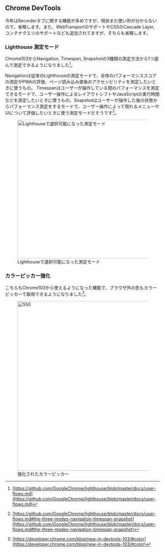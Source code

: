 ## Chrome DevTools
今年はRecorderタブに関する機能が多めですが、現状まだ使い所が分からないので、省略します。また、WebTransportのサポートやCSSのCascade Layer, コンテナクエリのサポートなども追加されてますが、そちらも省略します。

### Lighthouse 測定モード
Chrome103からNavigation, Timespan, Snapshotの3種類の測定方法から1つ選んで測定できるようになりました[^lighthouse_user_flow]。

Navigationは従来のLighthouseの測定モードで、全体のパフォーマンススコアの測定やPWAの評価、ページ読み込み直後のアクセシビリティを測定したいときに使うもの。 Timespanはユーザーが操作している間のパフォーマンスを測定できるモードで、ユーザー操作によるレイアウトシフトやJavaScriptの実行時間などを測定したいときに使うもの。Snapshotはユーザーが操作した後の状態からパフォーマンス測定をするモードで、ユーザー操作によって現れるメニューやUIについて評価したいときに使う測定モードだそうです[^lighthouse_types]。

<figure>
  <img src='/images/web_changelog_2022part1/tools/new-lighthouse-mode.png' alt='Lighthouseで選択可能になった測定モード' width='450' height="450" />
  <figcaption>Lighthouseで選択可能になった測定モード</figcaption>
</figure>

[^lighthouse_user_flow]: [https://github.com/GoogleChrome/lighthouse/blob/master/docs/user-flows.md](https://github.com/GoogleChrome/lighthouse/blob/master/docs/user-flows.md)
[^lighthouse_types]: [https://github.com/GoogleChrome/lighthouse/blob/master/docs/user-flows.md#the-three-modes-navigation-timespan-snapshot](https://github.com/GoogleChrome/lighthouse/blob/master/docs/user-flows.md#the-three-modes-navigation-timespan-snapshot)

### カラーピッカー強化
こちらもChrome103から使えるようになった機能で、ブラウザ外の色もカラーピッカーで取得できるようになりました[^color_picker]。

<figure>
  <img src='/images/web_changelog_2022part1/tools/color-picker.png' width='550' height="550" alt='550' />
  <figcaption>強化されたカラーピッカー</figcaption>
</figure>

[^color_picker]: [https://developer.chrome.com/blog/new-in-devtools-103/#color](https://developer.chrome.com/blog/new-in-devtools-103/#color)

